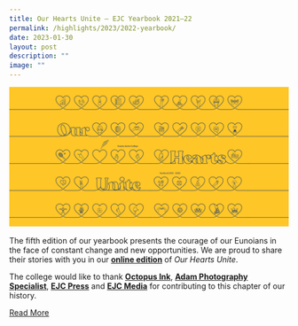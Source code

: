 ```yaml
---
title: Our Hearts Unite – EJC Yearbook 2021–22
permalink: /highlights/2023/2022-yearbook/
date: 2023-01-30
layout: post
description: ""
image: ""
---
```

![](/images/Yearbook2022_banner.png)

The fifth edition of our yearbook presents the courage of our Eunoians in the face of constant change and new opportunities. We are proud to share their stories with you in our **[online edition](https://issuu.com/eunoiajc/docs/our_hearts_unite)** of _Our Hearts Unite_.

The college would like to thank **[Octopus Ink](https://octopus.sg/)**, **[Adam Photography Specialist](https://adamphoto.com.sg/)**, **[EJC Press](https://www.instagram.com/ej.origin/)** and **[EJC Media](https://www.instagram.com/ejcmedia/)** for contributing to this chapter of our history.

[Read More](https://issuu.com/eunoiajc/docs/our_hearts_unite)